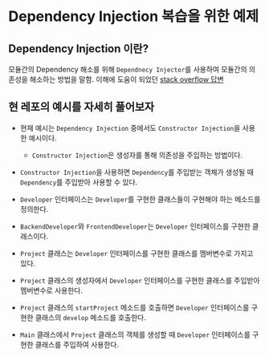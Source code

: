 # Dependency Injection 복습을 위한 예제

## Dependency Injection 이란?
모듈간의 Dependency 해소를 위해 `Dependnecy Injector`를 사용하여 모듈간의 의존성을 해소하는 방법을 말함. 
이해에 도움이 되었던 [stack overflow 답변](https://stackoverflow.com/questions/130794/what-is-dependency-injection/44945310#44945310)

## 현 레포의 예시를 자세히 풀어보자
- 현재 예시는 `Dependency Injection` 중에서도 `Constructor Injection`을 사용한 예시이다.
  - `Constructor Injection`은 생성자를 통해 의존성을 주입하는 방법이다.
- `Constructor Injection`을 사용하면 `Dependency`를 주입받는 객체가 생성될 때 `Dependency`를 주입받아 사용할 수 있다.

- `Developer` 인터페이스는 `Developer`를 구현한 클래스들이 구현해야 하는 메소드를 정의한다.
- `BackendDeveloper`와 `FrontendDeveloper`는 `Developer` 인터페이스를 구현한 클래스이다.
- `Project` 클래스는 `Developer` 인터페이스를 구현한 클래스를 멤버변수로 가지고 있다.
- `Project` 클래스의 생성자에서 `Developer` 인터페이스를 구현한 클래스를 주입받아 멤버변수로 사용한다.
- `Project` 클래스의 `startProject` 메소드를 호출하면 `Developer` 인터페이스를 구현한 클래스의 `develop` 메소드를 호출한다.
- `Main` 클래스에서 `Project` 클래스의 객체를 생성할 때 `Developer` 인터페이스를 구현한 클래스를 주입하여 사용한다.